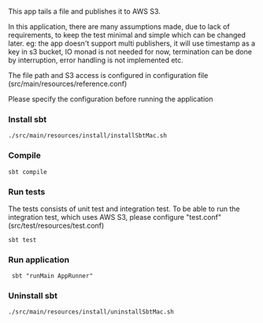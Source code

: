 This app tails a file and publishes it to AWS S3.

In this application, there are many assumptions made, due to lack of requirements, to keep the test minimal and simple which can be changed later. eg: the app doesn't support multi publishers, it will use timestamp as a key in s3 bucket, IO monad is not needed for now, termination can be done by interruption, error handling is not implemented etc. 

The file path and S3 access is configured in configuration file (src/main/resources/reference.conf)

Please specify the configuration before running the application

### Install sbt
```
./src/main/resources/install/installSbtMac.sh
```

### Compile
```
sbt compile
```

### Run tests
The tests consists of unit test and integration test. To be able to run the integration test, which uses AWS S3, please configure "test.conf" (src/test/resources/test.conf)
```
sbt test
```

### Run application
```
 sbt "runMain AppRunner"
```


### Uninstall sbt
```
./src/main/resources/install/uninstallSbtMac.sh
```
